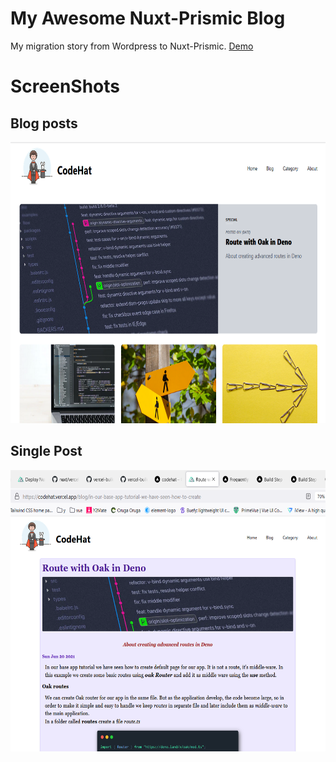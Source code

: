 # My Awesome Nuxt-Prismic Blog
My migration story from Wordpress to Nuxt-Prismic. 
[Demo](https:\\codehat.vercel.app)
# ScreenShots

## Blog posts
<img src ="screenshot/b1.png" style="width:560px;height:450px"/>

## Single Post

<img src ="screenshot/b2.png" style="width:560px;height:450px"/>
 
